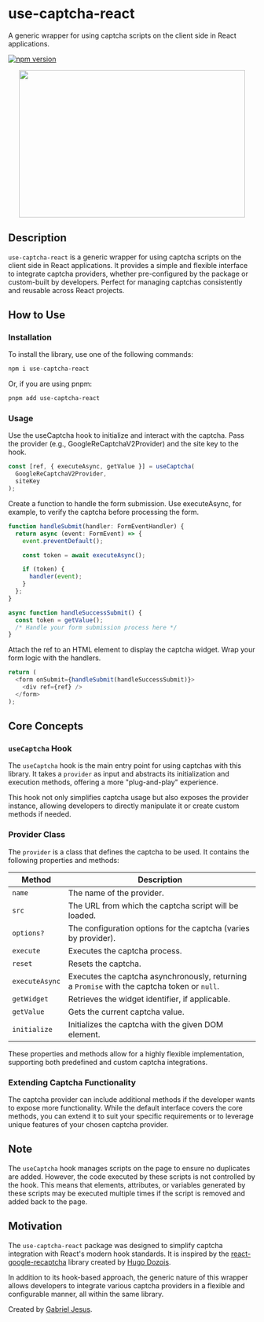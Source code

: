 # use-captcha-react

A generic wrapper for using captcha scripts on the client side in React applications.

[![npm version](https://badge.fury.io/js/use-captcha-react.svg)](https://badge.fury.io/js/use-captcha-react)

<p align="center">
  <img width="460" height="300" src="https://utfs.io/f/kes5TjpOmvT37Hqz4LTFBjMAYTx2SXPDezZO36Ramg51riod">
</p>

## Description

`use-captcha-react` is a generic wrapper for using captcha scripts on the client side in React applications. It provides a simple and flexible interface to integrate captcha providers, whether pre-configured by the package or custom-built by developers. Perfect for managing captchas consistently and reusable across React projects.

## How to Use

### Installation

To install the library, use one of the following commands:

```bash
npm i use-captcha-react
```

Or, if you are using pnpm:


```bash
pnpm add use-captcha-react
```

### Usage

Use the useCaptcha hook to initialize and interact with the captcha. Pass the provider (e.g., GoogleReCaptchaV2Provider) and the site key to the hook.

```typescript
const [ref, { executeAsync, getValue }] = useCaptcha(
  GoogleReCaptchaV2Provider,
  siteKey
);
```

Create a function to handle the form submission. Use executeAsync, for example, to verify the captcha before processing the form.

```typescript
function handleSubmit(handler: FormEventHandler) {
  return async (event: FormEvent) => {
    event.preventDefault();

    const token = await executeAsync();

    if (token) {
      handler(event);
    }
  };
}

async function handleSuccessSubmit() {
  const token = getValue();
  /* Handle your form submission process here */
}
```

Attach the ref to an HTML element to display the captcha widget. Wrap your form logic with the handlers.

```typescript
return (
  <form onSubmit={handleSubmit(handleSuccessSubmit)}>
    <div ref={ref} />
  </form>
);
```

## Core Concepts

### `useCaptcha` Hook

The `useCaptcha` hook is the main entry point for using captchas with this library. It takes a `provider` as input and abstracts its initialization and execution methods, offering a more "plug-and-play" experience.

This hook not only simplifies captcha usage but also exposes the provider instance, allowing developers to directly manipulate it or create custom methods if needed.

### Provider Class

The `provider` is a class that defines the captcha to be used. It contains the following properties and methods:

| Method         | Description                                                      |
|----------------|------------------------------------------------------------------|
| `name`         | The name of the provider.                                        |
| `src`          | The URL from which the captcha script will be loaded.            |
| `options?`     | The configuration options for the captcha (varies by provider). |
| `execute`      | Executes the captcha process.                                    |
| `reset`        | Resets the captcha.                                              |
| `executeAsync` | Executes the captcha asynchronously, returning a `Promise` with the captcha token or `null`. |
| `getWidget`    | Retrieves the widget identifier, if applicable.                  |
| `getValue`     | Gets the current captcha value.                                  |
| `initialize`   | Initializes the captcha with the given DOM element.             |

These properties and methods allow for a highly flexible implementation, supporting both predefined and custom captcha integrations.

### Extending Captcha Functionality

The captcha provider can include additional methods if the developer wants to expose more functionality. While the default interface covers the core methods, you can extend it to suit your specific requirements or to leverage unique features of your chosen captcha provider.


## Note

The `useCaptcha` hook manages scripts on the page to ensure no duplicates are added. However, the code executed by these scripts is not controlled by the hook. This means that elements, attributes, or variables generated by these scripts may be executed multiple times if the script is removed and added back to the page.

## Motivation

The `use-captcha-react` package was designed to simplify captcha integration with React's modern hook standards. It is inspired by the [react-google-recaptcha](https://www.npmjs.com/package/react-google-recaptcha) library created by [Hugo Dozois](https://github.com/dozoisch).

In addition to its hook-based approach, the generic nature of this wrapper allows developers to integrate various captcha providers in a flexible and configurable manner, all within the same library.

Created by [Gabriel Jesus](https://github.com/GabrielJesusS).

